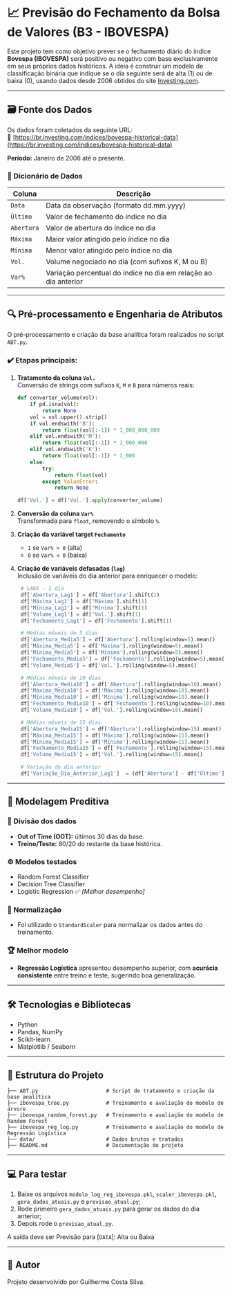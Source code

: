 
# 📈 Previsão do Fechamento da Bolsa de Valores (B3 - IBOVESPA)

Este projeto tem como objetivo prever se o fechamento diário do índice **Bovespa (IBOVESPA)** será positivo ou negativo com base exclusivamente em seus próprios dados históricos. A ideia é construir um modelo de classificação binária que indique se o dia seguinte será de alta (1) ou de baixa (0), usando dados desde 2006 obtidos do site [Investing.com](https://br.investing.com/indices/bovespa-historical-data).

---

## 🗃️ Fonte dos Dados

Os dados foram coletados da seguinte URL:  
🔗 [https://br.investing.com/indices/bovespa-historical-data](https://br.investing.com/indices/bovespa-historical-data)

**Período:** Janeiro de 2006 até o presente.

### 📑 Dicionário de Dados

| Coluna       | Descrição                                                                 |
|--------------|---------------------------------------------------------------------------|
| `Data`       | Data da observação (formato dd.mm.yyyy)                                   |
| `Último`     | Valor de fechamento do índice no dia                                      |
| `Abertura`   | Valor de abertura do índice no dia                                        |
| `Máxima`     | Maior valor atingido pelo índice no dia                                   |
| `Mínima`     | Menor valor atingido pelo índice no dia                                   |
| `Vol.`       | Volume negociado no dia (com sufixos K, M ou B)                           |
| `Var%`       | Variação percentual do índice no dia em relação ao dia anterior           |

---

## 🔍 Pré-processamento e Engenharia de Atributos

O pré-processamento e criação da base analítica foram realizados no script `ABT.py`.

### ✔️ Etapas principais:

1. **Tratamento da coluna `Vol.`**  
   Conversão de strings com sufixos `K`, `M` e `B` para números reais:
   ```python
   def converter_volume(vol):
       if pd.isna(vol):
           return None
       vol = vol.upper().strip()
       if vol.endswith('B'):
           return float(vol[:-1]) * 1_000_000_000
       elif vol.endswith('M'):
           return float(vol[:-1]) * 1_000_000
       elif vol.endswith('K'):
           return float(vol[:-1]) * 1_000
       else:
           try:
               return float(vol)
           except ValueError:
               return None

   df['Vol.'] = df['Vol.'].apply(converter_volume)
   ```

2. **Conversão da coluna `Var%`**  
   Transformada para `float`, removendo o símbolo `%`.

3. **Criação da variável target `Fechamento`**  
   - `1` se `Var% > 0` (alta)  
   - `0` se `Var% < 0` (baixa)

4. **Criação de variáveis defasadas (`lag`)**  
   Inclusão de variáveis do dia anterior para enriquecer o modelo:
   ```python
    # LAGS - 1 dia
    df['Abertura_Lag1'] = df['Abertura'].shift(1)
    df['Máxima_Lag1'] = df['Máxima'].shift(1)
    df['Mínima_Lag1'] = df['Mínima'].shift(1)
    df['Volume_Lag1'] = df['Vol.'].shift(1)
    df['Fechamento_Lag1'] = df['Fechamento'].shift(1)

    # Médias móveis de 5 dias
    df['Abertura_Media5'] = df['Abertura'].rolling(window=5).mean()
    df['Máxima_Media5'] = df['Máxima'].rolling(window=5).mean()
    df['Mínima_Media5'] = df['Mínima'].rolling(window=5).mean()
    df['Fechamento_Media5'] = df['Fechamento'].rolling(window=5).mean()
    df['Volume_Media5'] = df['Vol.'].rolling(window=5).mean()

    # Médias móveis de 10 dias
    df['Abertura_Media10'] = df['Abertura'].rolling(window=10).mean()
    df['Máxima_Media10'] = df['Máxima'].rolling(window=10).mean()
    df['Mínima_Media10'] = df['Mínima'].rolling(window=10).mean()
    df['Fechamento_Media10'] = df['Fechamento'].rolling(window=10).mean()
    df['Volume_Media10'] = df['Vol.'].rolling(window=10).mean()

    # Médias móveis de 15 dias
    df['Abertura_Media15'] = df['Abertura'].rolling(window=15).mean()
    df['Máxima_Media15'] = df['Máxima'].rolling(window=15).mean()
    df['Mínima_Media15'] = df['Mínima'].rolling(window=15).mean()
    df['Fechamento_Media15'] = df['Fechamento'].rolling(window=15).mean()
    df['Volume_Media15'] = df['Vol.'].rolling(window=15).mean()

    # Variação do dia anterior
    df['Variação_Dia_Anterior_Lag1']  = (df['Abertura'] - df['Último']).shift(1)
   ```

---

## 🤖 Modelagem Preditiva

### 🔬 Divisão dos dados

- **Out of Time (OOT):** últimos 30 dias da base.
- **Treino/Teste:** 80/20 do restante da base histórica.

### ⚙️ Modelos testados

- Random Forest Classifier
- Decision Tree Classifier
- Logistic Regression ✅ *[Melhor desempenho]*

### 🔎 Normalização

- Foi utilizado o `StandardScaler` para normalizar os dados antes do treinamento.

### 🏆 Melhor modelo

- **Regressão Logística** apresentou desempenho superior, com **acurácia consistente** entre treino e teste, sugerindo boa generalização.

---

## 🛠️ Tecnologias e Bibliotecas

- Python
- Pandas, NumPy
- Scikit-learn
- Matplotlib / Seaborn

---

## 📂 Estrutura do Projeto

```
├── ABT.py                      # Script de tratamento e criação da base analítica
├── ibovespa_tree.py            # Treinamento e avaliação do modelo de árvore
├── ibovespa_random_forest.py   # Treinamento e avaliação do modelo de Random Forest
├── ibovespa_reg_log.py         # Treinamento e avaliação do modelo de Regressão Logística
├── data/                       # Dados brutos e tratados
├── README.md                   # Documentação do projeto
```

---

## 💻 Para testar
1. Baixe os arquivos `modelo_log_reg_ibovespa.pkl`, `scaler_ibovespa.pkl`, `gera_dados_atuais.py` e `previsao_atual.py`;
2. Rode primeiro `gera_dados_atuais.py` para gerar os dados do dia anterior;
3. Depois rode o `previsao_atual.py`.

A saída deve ser Previsão para [`DATA`]: Alta ou Baixa

---

## 👤 Autor

Projeto desenvolvido por Guilherme Costa Silva.
